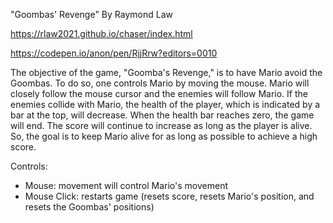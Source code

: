 "Goombas' Revenge" By Raymond Law 

https://rlaw2021.github.io/chaser/index.html

https://codepen.io/anon/pen/RjjRrw?editors=0010

The objective of the game, "Goomba's Revenge," is to have Mario avoid the Goombas. To do so, one controls Mario by moving the mouse. Mario will closely follow the mouse cursor and the enemies will follow Mario. If the enemies collide with Mario, the health of the player, which is indicated by a bar at the top, will decrease. When the health bar reaches zero, the game will end. The score will continue to increase as long as the player is alive. So, the goal is to keep Mario alive for as long as possible to achieve a high score. 

Controls: 
 - Mouse: movement will control Mario's movement
 - Mouse Click: restarts game (resets score, resets Mario's position, and resets the Goombas' positions)
